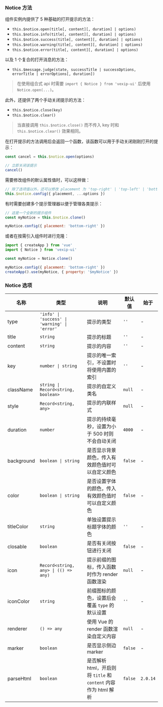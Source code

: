### Notice 方法

组件实例内提供了 5 种基础的打开提示的方法：

- `this.$notice.open(title[, content][, duration] | options)`
- `this.$notice.info(title[, content][, duration] | options)`
- `this.$notice.success(title[, content][, duration] | options)`
- `this.$notice.warning(title[, content][, duration] | options)`
- `this.$notice.error(title[, content][, duration] | options)`

以及 1 个复合的打开消息的方法：

- `this.$message.judge(state, successTitle | successOptions, errorTitle | errorOptions[, duration])`

> 在使用组合式 api 时需要 `import { Notice } from 'vexip-ui'` 后使用 `Notice.open(...)`。

此外，还提供了两个手动关闭提示的方法：

- `this.$notice.close(key)`
- `this.$notice.clear()`

> 当直接调用 `this.$notice.close()` 而不传入 key 时和 `this.$notice.clear()` 效果相同。

在打开提示的方法调用后会返回一个函数，该函数可以用于手动关闭刚刚打开的提示：

```js
const cancel = this.$notice.open(options)

// 立即关闭该提示
cancel()
```

需要修改组件的默认属性值时，可以这样做：

```js
// 除了选项值以外，还可以修改 placement 为 'top-right' | 'top-left' | 'bottom-right' | 'bottom-left' 来改变提示的位置
this.$notice.config({ placement, ...options })
```

有时需要创建多个提示管理器以便于管理各类提示：

```js
// 这是一个全新的提示组件
const myNotice = this.$notice.clone()

myNotice.config({ placement: 'bottom-right' })
```

或者在按需引入组件时进行克隆：

```js
import { createApp } from 'vue'
import { Notice } from 'vexip-ui'

const myNotice = Notice.clone()

myNotice.config({ placement: 'bottom-right' })
createApp().use(myNotice, { property: '$myNotice' })
```

### Notice 选项

| 名称       | 类型                                          | 说明                                                            | 默认值  | 始于     |
| ---------- | --------------------------------------------- | --------------------------------------------------------------- | ------- | -------- |
| type       | `'info' \| 'success' \| 'warning' \| 'error'` | 提示的类型                                                      | `''`    | -        |
| title      | `string`                                      | 提示的标题                                                      | `''`    | -        |
| content    | `string`                                      | 提示的内容                                                      | `''`    | -        |
| key        | `number \| string`                            | 提示的唯一索引，不设置时将使用内置的索引                        | `''`    | -        |
| className  | `string \| Record<string, boolean>`           | 提示的自定义类名                                                | `null`  | -        |
| style      | `Record<string, any>`                         | 提示的内联样式                                                  | `null`  | -        |
| duration   | `number`                                      | 提示的持续毫秒，设置为小于 500 时则不会自动关闭                 | `4000`  | -        |
| background | `boolean \| string`                           | 是否显示背景颜色，传入有效颜色值时可以自定义颜色                | `false` | -        |
| color      | `boolean \| string`                           | 是否设置字体的颜色，传入有效颜色值时可以自定义颜色              | `false` | -        |
| titleColor | `string`                                      | 单独设置提示标题字体的颜色                                      | `''`    | -        |
| closable   | `boolean`                                     | 是否有关闭按钮进行关闭                                          | `false` | -        |
| icon       | `Record<string, any> \| (() => any)`          | 提示前缀的图标，传入函数时作为 render 函数渲染                  | `null`  | -        |
| iconColor  | `string`                                      | 前缀图标的颜色，设置后会覆盖 `type` 的默认设置                  | `''`    | -        |
| renderer   | `() => any`                                   | 使用 Vue 的 render 函数渲染自定义内容                           | `null`  | -        |
| marker     | `boolean`                                     | 是否显示侧边 marker                                             | `false` | -        |
| parseHtml  | `boolean`                                     | 是否解析 html，开启则将 `title` 和 `content` 内容作为 html 解析 | `false` | `2.0.14` |
